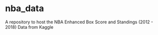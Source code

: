 # nba_data
A repository to host the NBA Enhanced Box Score and Standings (2012 - 2018) Data from Kaggle
